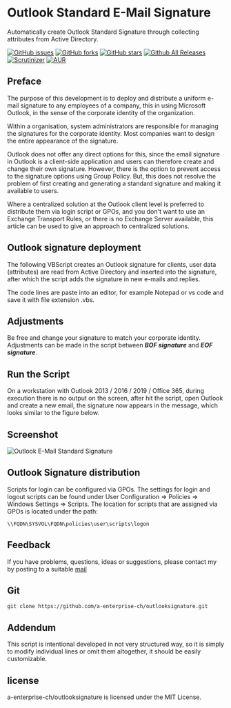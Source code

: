 # Outlook Standard E-Mail Signature

Automatically create Outlook Standard Signature through collecting attributes from Active Directory.

[![GitHub issues](https://img.shields.io/github/issues/donkey/systeminfo.svg)](https://github.com/a-enterprise-ch/outlooksignature/issues)
[![GitHub forks](https://img.shields.io/github/forks/donkey/systeminfo.svg)](https://github.com/a-enterprise-ch/outlooksignature/network)
[![GitHub stars](https://img.shields.io/github/stars/donkey/systeminfo.svg)](https://github.com/a-enterprise-ch/outlooksignature/stargazers)
[![Github All Releases](https://img.shields.io/github/downloads/atom/atom/total.svg)](https://github.com/a-enterprise-ch/outlooksignature)
[![Scrutinizer](https://img.shields.io/scrutinizer/g/filp/whoops.svg)](https://github.com/a-enterprise-ch/outlooksignature)
[![AUR](https://img.shields.io/aur/license/yaourt.svg)](https://github.com/a-enterprise-ch/outlooksignature/blob/master/LICENSE)

## Preface

The purpose of this development is to deploy and distribute a uniform e-mail signature to any employees of a company, this in using Microsoft Outlook, in the sense of the corporate identity of the organization.

Within a organisation, system administrators are responsible for managing the signatures for the corporate identity. Most companies want to design the entire appearance of the signature.

Outlook does not offer any direct options for this, since the email signature in Outlook is a client-side application and users can therefore create and change their own signature. However, there is the option to prevent access to the signature options using Group Policy. But, this does not resolve the problem of first creating and generating a standard signature and making it available to users.

Where a centralized solution at the Outlook client level is preferred to distribute them via login script or GPOs, and you don't want to use an Exchange Transport Rules, or there is no Exchange Server available, this article can be used to give an approach to centralized solutions.

## Outlook signature deployment

The following VBScript creates an Outlook signature for clients, user data (attributes) are read from Active Directory and inserted into the signature, after which the script adds the signature in new e-mails and replies.

The code lines are paste into an editor, for example Notepad or vs code and save it with file extension .vbs.

## Adjustments
Be free and change your signature to match your corporate identity. Adjustments can be made in the script between **_BOF signature_** and **_EOF signature_**.

## Run the Script 
On a workstation with Outlook 2013 / 2016 / 2019 / Office 365, during execution there is no output on the screen, after hit the script, open Outlook and create a new email, the signature now appears in the message, which looks similar to the figure below.

## Screenshot
![Outlook E-Mail Standard Signature](https://think.unblog.ch/wp-content/uploads/2020/06/outlook-signature.png)

## Outlook Signature distribution

Scripts for login can be configured via GPOs. The settings for login and logout scripts can be found under User Configuration => Policies => Windows Settings => Scripts. The location for scripts that are assigned via GPOs is located under the path:
```
\\FQDN\SYSVOL\FQDN\policies\user\scripts\logon
```

## Feedback

If you have problems, questions, ideas or suggestions, please contact my by posting to a suitable [mail](https://www.a-enterprise.ch/kontakt)

## Git
```
git clone https://github.com/a-enterprise-ch/outlooksignature.git
```
## Addendum

This script is intentional developed in not very structured way, so it is simply to modify individual lines or omit them altogether, it should be easily customizable.

## license

a-enterprise-ch/outlooksignature is licensed under the MIT License.
